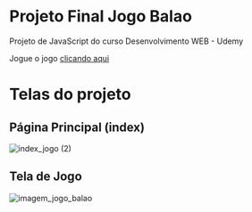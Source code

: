 # Projeto Final   Jogo Balao
 Projeto de JavaScript do curso Desenvolvimento WEB - Udemy

Jogue o jogo [clicando aqui](https://atila-oliveira.github.io/Projeto-Final---Jogo-Balao/)

# Telas do projeto
## Página Principal (index)
![index_jogo (2)](https://user-images.githubusercontent.com/79010036/117969867-586e6800-b2fe-11eb-9456-fce10b5217ad.PNG)

## Tela de Jogo
![imagem_jogo_balao](https://user-images.githubusercontent.com/79010036/117969721-2a892380-b2fe-11eb-9d68-9e5ef949895b.PNG)

